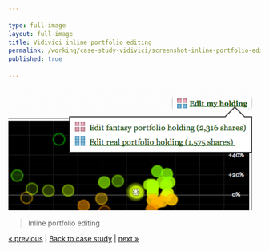 ```yaml
---

type: full-image
layout: full-image
title: Vidivici inline portfolio editing
permalink: /working/case-study-vidivici/screenshot-inline-portfolio-editing/
published: true

---
```


<img src="/im/case-study/vidivici/full/vidivici-inline-portfolio-editing.png">

> Inline portfolio editing

[&laquo; previous](/working/case-study-vidivici/screenshot-views-chart) | [Back to case study](/working/case-study-vidivici/) | [next &raquo;](/working/case-study-vidivici/screenshot-portfolio-analysis)

